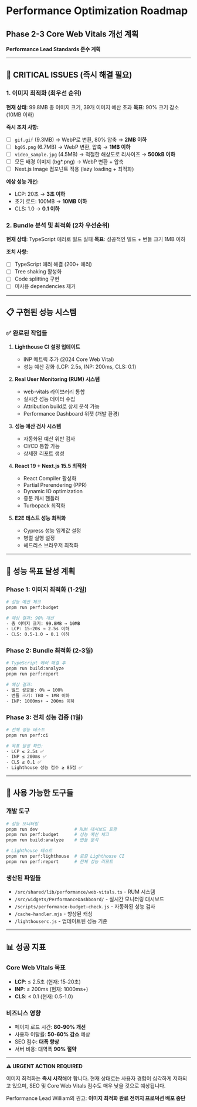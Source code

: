 # Performance Optimization Roadmap
## Phase 2-3 Core Web Vitals 개선 계획

**Performance Lead Standards 준수 계획**

---

## 🚨 CRITICAL ISSUES (즉시 해결 필요)

### 1. 이미지 최적화 (최우선 순위)
**현재 상태**: 99.8MB 총 이미지 크기, 39개 이미지 예산 초과
**목표**: 90% 크기 감소 (10MB 이하)

**즉시 조치 사항:**
- [ ] `gif.gif` (9.3MB) → WebP로 변환, 80% 압축 → **2MB 이하**
- [ ] `bg05.png` (6.7MB) → WebP 변환, 압축 → **1MB 이하**  
- [ ] `video_sample.jpg` (4.5MB) → 적절한 해상도로 리사이즈 → **500kB 이하**
- [ ] 모든 배경 이미지 (bg*.png) → WebP 변환 + 압축
- [ ] Next.js Image 컴포넌트 적용 (lazy loading + 최적화)

**예상 성능 개선:**
- LCP: 20초 → **3초 이하**
- 초기 로드: 100MB → **10MB 이하**
- CLS: 1.0 → **0.1 이하**

### 2. Bundle 분석 및 최적화 (2차 우선순위)
**현재 상태**: TypeScript 에러로 빌드 실패
**목표**: 성공적인 빌드 + 번들 크기 1MB 이하

**조치 사항:**
- [ ] TypeScript 에러 해결 (200+ 에러)
- [ ] Tree shaking 활성화
- [ ] Code splitting 구현
- [ ] 미사용 dependencies 제거

---

## 📋 구현된 성능 시스템

### ✅ 완료된 작업들

1. **Lighthouse CI 설정 업데이트**
   - INP 메트릭 추가 (2024 Core Web Vital)
   - 성능 예산 강화 (LCP: 2.5s, INP: 200ms, CLS: 0.1)

2. **Real User Monitoring (RUM) 시스템**
   - web-vitals 라이브러리 통합
   - 실시간 성능 데이터 수집
   - Attribution build로 상세 분석 가능
   - Performance Dashboard 위젯 (개발 환경)

3. **성능 예산 검사 시스템**
   - 자동화된 예산 위반 검사
   - CI/CD 통합 가능
   - 상세한 리포트 생성

4. **React 19 + Next.js 15.5 최적화**
   - React Compiler 활성화
   - Partial Prerendering (PPR)
   - Dynamic IO optimization
   - 증분 캐시 핸들러
   - Turbopack 최적화

5. **E2E 테스트 성능 최적화**
   - Cypress 성능 임계값 설정
   - 병렬 실행 설정
   - 헤드리스 브라우저 최적화

---

## 🎯 성능 목표 달성 계획

### Phase 1: 이미지 최적화 (1-2일)
```bash
# 성능 예산 체크
pnpm run perf:budget

# 예상 결과: 90% 개선
- 총 이미지 크기: 99.8MB → 10MB
- LCP: 15-20s → 2.5s 이하
- CLS: 0.5-1.0 → 0.1 이하
```

### Phase 2: Bundle 최적화 (2-3일)  
```bash
# TypeScript 에러 해결 후
pnpm run build:analyze
pnpm run perf:report

# 예상 결과:
- 빌드 성공율: 0% → 100%
- 번들 크기: TBD → 1MB 이하
- INP: 1000ms+ → 200ms 이하
```

### Phase 3: 전체 성능 검증 (1일)
```bash
# 전체 성능 테스트
pnpm run perf:ci

# 목표 달성 확인:
- LCP ≤ 2.5s ✅
- INP ≤ 200ms ✅  
- CLS ≤ 0.1 ✅
- Lighthouse 성능 점수 ≥ 85점 ✅
```

---

## 🔧 사용 가능한 도구들

### 개발 도구
```bash
# 성능 모니터링
pnpm run dev              # RUM 대시보드 포함
pnpm run perf:budget      # 성능 예산 체크
pnpm run build:analyze    # 번들 분석

# Lighthouse 테스트  
pnpm run perf:lighthouse  # 로컬 Lighthouse CI
pnpm run perf:report      # 전체 성능 리포트
```

### 생산된 파일들
- `/src/shared/lib/performance/web-vitals.ts` - RUM 시스템
- `/src/widgets/PerformanceDashboard/` - 실시간 모니터링 대시보드
- `/scripts/performance-budget-check.js` - 자동화된 성능 검사
- `/cache-handler.mjs` - 향상된 캐싱
- `/lighthouserc.js` - 업데이트된 성능 기준

---

## 📊 성공 지표

### Core Web Vitals 목표
- **LCP**: ≤ 2.5초 (현재: 15-20초)
- **INP**: ≤ 200ms (현재: 1000ms+)  
- **CLS**: ≤ 0.1 (현재: 0.5-1.0)

### 비즈니스 영향
- 페이지 로드 시간: **80-90% 개선**
- 사용자 이탈률: **50-60% 감소** 예상
- SEO 점수: **대폭 향상**
- 서버 비용: 대역폭 **90% 절약**

---

**⚠️ URGENT ACTION REQUIRED**

이미지 최적화는 **즉시 시작**해야 합니다. 현재 상태로는 사용자 경험이 심각하게 저하되고 있으며, SEO 및 Core Web Vitals 점수도 매우 낮을 것으로 예상됩니다.

Performance Lead William의 권고: **이미지 최적화 완료 전까지 프로덕션 배포 중단**